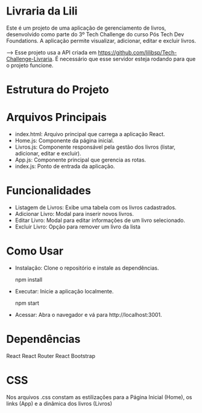 
# Livraria da Lili

Este é um projeto de uma aplicação de gerenciamento de livros, desenvolvido como parte do 3º Tech Challenge do curso Pós Tech Dev Foundations. A aplicação permite visualizar, adicionar, editar e excluir livros.

--> Esse projeto usa a API criada em https://github.com/lilibsp/Tech-Challenge-Livraria. É necessário que esse servidor esteja rodando para que o projeto funcione.

# Estrutura do Projeto
  # Arquivos Principais

- index.html: Arquivo principal que carrega a aplicação React.
- Home.js: Componente da página inicial.
- Livros.js: Componente responsável pela gestão dos livros (listar, adicionar, editar e excluir).
- App.js: Componente principal que gerencia as rotas.
- index.js: Ponto de entrada da aplicação.

# Funcionalidades

- Listagem de Livros: Exibe uma tabela com os livros cadastrados.
- Adicionar Livro: Modal para inserir novos livros.
- Editar Livro: Modal para editar informações de um livro selecionado.
- Excluir Livro: Opção para remover um livro da lista

# Como Usar

- Instalação: Clone o repositório e instale as dependências.

    npm install

- Executar: Inicie a aplicação localmente.
    
    npm start

- Acessar: Abra o navegador e vá para http://localhost:3001.

# Dependências
  
  React
  React Router
  React Bootstrap

# CSS

  Nos arquivos .css constam as estilizações para a Página Inicial (Home), os links (App) e a dinâmica dos livros (Livros)
